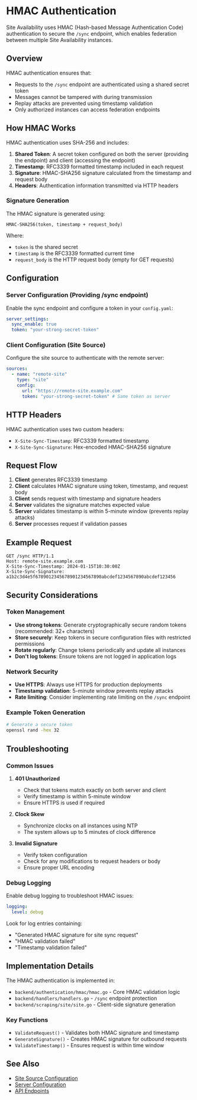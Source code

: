 # HMAC Authentication

Site Availability uses HMAC (Hash-based Message Authentication Code) authentication to secure the `/sync` endpoint, which enables federation between multiple Site Availability instances.

## Overview

HMAC authentication ensures that:

- Requests to the `/sync` endpoint are authenticated using a shared secret token
- Messages cannot be tampered with during transmission
- Replay attacks are prevented using timestamp validation
- Only authorized instances can access federation endpoints

## How HMAC Works

HMAC authentication uses SHA-256 and includes:

1. **Shared Token**: A secret token configured on both the server (providing the endpoint) and client (accessing the endpoint)
2. **Timestamp**: RFC3339 formatted timestamp included in each request
3. **Signature**: HMAC-SHA256 signature calculated from the timestamp and request body
4. **Headers**: Authentication information transmitted via HTTP headers

### Signature Generation

The HMAC signature is generated using:

```
HMAC-SHA256(token, timestamp + request_body)
```

Where:

- `token` is the shared secret
- `timestamp` is the RFC3339 formatted current time
- `request_body` is the HTTP request body (empty for GET requests)

## Configuration

### Server Configuration (Providing /sync endpoint)

Enable the sync endpoint and configure a token in your `config.yaml`:

```yaml
server_settings:
  sync_enable: true
  token: "your-strong-secret-token"
```

### Client Configuration (Site Source)

Configure the site source to authenticate with the remote server:

```yaml
sources:
  - name: "remote-site"
    type: "site"
    config:
      url: "https://remote-site.example.com"
      token: "your-strong-secret-token" # Same token as server
```

## HTTP Headers

HMAC authentication uses two custom headers:

- `X-Site-Sync-Timestamp`: RFC3339 formatted timestamp
- `X-Site-Sync-Signature`: Hex-encoded HMAC-SHA256 signature

## Request Flow

1. **Client** generates RFC3339 timestamp
2. **Client** calculates HMAC signature using token, timestamp, and request body
3. **Client** sends request with timestamp and signature headers
4. **Server** validates the signature matches expected value
5. **Server** validates timestamp is within 5-minute window (prevents replay attacks)
6. **Server** processes request if validation passes

## Example Request

```http
GET /sync HTTP/1.1
Host: remote-site.example.com
X-Site-Sync-Timestamp: 2024-01-15T10:30:00Z
X-Site-Sync-Signature: a1b2c3d4e5f6789012345678901234567890abcdef1234567890abcdef123456
```

## Security Considerations

### Token Management

- **Use strong tokens**: Generate cryptographically secure random tokens (recommended: 32+ characters)
- **Store securely**: Keep tokens in secure configuration files with restricted permissions
- **Rotate regularly**: Change tokens periodically and update all instances
- **Don't log tokens**: Ensure tokens are not logged in application logs

### Network Security

- **Use HTTPS**: Always use HTTPS for production deployments
- **Timestamp validation**: 5-minute window prevents replay attacks
- **Rate limiting**: Consider implementing rate limiting on the `/sync` endpoint

### Example Token Generation

```bash
# Generate a secure token
openssl rand -hex 32
```

## Troubleshooting

### Common Issues

1. **401 Unauthorized**

   - Check that tokens match exactly on both server and client
   - Verify timestamp is within 5-minute window
   - Ensure HTTPS is used if required

2. **Clock Skew**

   - Synchronize clocks on all instances using NTP
   - The system allows up to 5 minutes of clock difference

3. **Invalid Signature**
   - Verify token configuration
   - Check for any modifications to request headers or body
   - Ensure proper URL encoding

### Debug Logging

Enable debug logging to troubleshoot HMAC issues:

```yaml
logging:
  level: debug
```

Look for log entries containing:

- "Generated HMAC signature for site sync request"
- "HMAC validation failed"
- "Timestamp validation failed"

## Implementation Details

The HMAC authentication is implemented in:

- `backend/authentication/hmac/hmac.go` - Core HMAC validation logic
- `backend/handlers/handlers.go` - `/sync` endpoint protection
- `backend/scraping/site/site.go` - Client-side signature generation

### Key Functions

- `ValidateRequest()` - Validates both HMAC signature and timestamp
- `GenerateSignature()` - Creates HMAC signature for outbound requests
- `ValidateTimestamp()` - Ensures request is within time window

## See Also

- [Site Source Configuration](../usage/configuration/sources/site.md)
- [Server Configuration](../usage/configuration/server.md)
- [API Endpoints](../api/endpoints.md)
